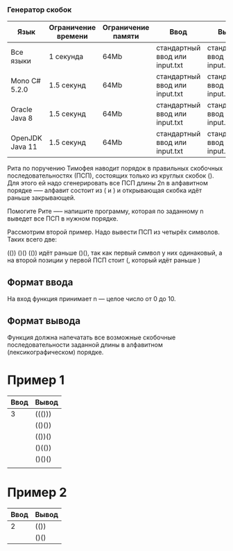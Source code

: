 ### Генератор скобок

| Язык            | Ограничение времени | Ограничение памяти | Ввод                           | Вывод                          |
| --------------- | ------------------- | ------------------ | ------------------------------ | ------------------------------ |
| Все языки       | 1 секунда           | 64Mb               | стандартный ввод или input.txt | стандартный ввод или input.txt |
| Mono C# 5.2.0   | 1.5 секунд          | 64Mb               | стандартный ввод или input.txt | стандартный ввод или input.txt |
| Oracle Java 8   | 1.5 секунд          | 64Mb               | стандартный ввод или input.txt | стандартный ввод или input.txt |
| OpenJDK Java 11 | 1.5 секунд          | 64Mb               | стандартный ввод или input.txt | стандартный ввод или input.txt |

Рита по поручению Тимофея наводит порядок в правильных скобочных последовательностях (ПСП), состоящих только из круглых скобок (). Для этого ей надо сгенерировать все ПСП длины 2n в алфавитном порядке —– алфавит состоит из ( и ) и открывающая скобка идёт раньше закрывающей.

Помогите Рите —– напишите программу, которая по заданному n выведет все ПСП в нужном порядке.

Рассмотрим второй пример. Надо вывести ПСП из четырёх символов. Таких всего две:

(())
()()
(()) идёт раньше ()(), так как первый символ у них одинаковый, а на второй позиции у первой ПСП стоит (, который идёт раньше )

## Формат ввода

На вход функция принимает n — целое число от 0 до 10.

## Формат вывода

Функция должна напечатать все возможные скобочные последовательности заданной длины в алфавитном (лексикографическом) порядке.

# Пример 1

| Ввод | Вывод  |
| ---- | ------ |
| 3    | ((())) |
|      | (()()) |
|      | (())() |
|      | ()(()) |
|      | ()()() |
|      |

# Пример 2

| Ввод | Вывод |
| ---- | ----- |
| 2    | (())  |
|      | ()()  |
